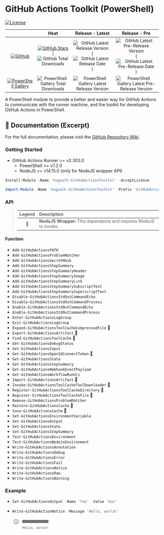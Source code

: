 # GitHub Actions Toolkit (PowerShell)

[![License](https://img.shields.io/badge/License-MIT-808080?style=flat-square "License")](./LICENSE.md)

|  | **Heat** | **Release - Latest** | **Release - Pre** |
|:-:|:-:|:-:|:-:|
| [![GitHub](https://img.shields.io/badge/GitHub-181717?logo=github&logoColor=ffffff&style=flat-square "GitHub")](https://github.com/hugoalh-studio/ghactions-toolkit-powershell) | [![GitHub Stars](https://img.shields.io/github/stars/hugoalh-studio/ghactions-toolkit-powershell?label=&logoColor=ffffff&style=flat-square "GitHub Stars")](https://github.com/hugoalh-studio/ghactions-toolkit-powershell/stargazers) \| ![GitHub Total Downloads](https://img.shields.io/github/downloads/hugoalh-studio/ghactions-toolkit-powershell/total?label=&style=flat-square "GitHub Total Downloads") | ![GitHub Latest Release Version](https://img.shields.io/github/release/hugoalh-studio/ghactions-toolkit-powershell?sort=semver&label=&style=flat-square "GitHub Latest Release Version") (![GitHub Latest Release Date](https://img.shields.io/github/release-date/hugoalh-studio/ghactions-toolkit-powershell?label=&style=flat-square "GitHub Latest Release Date")) | ![GitHub Latest Pre-Release Version](https://img.shields.io/github/release/hugoalh-studio/ghactions-toolkit-powershell?include_prereleases&sort=semver&label=&style=flat-square "GitHub Latest Pre-Release Version") (![GitHub Latest Pre-Release Date](https://img.shields.io/github/release-date-pre/hugoalh-studio/ghactions-toolkit-powershell?label=&style=flat-square "GitHub Latest Pre-Release Date")) |
| [![PowerShell Gallery](https://img.shields.io/badge/PowerShell%20Gallery-0072C6?logo=powershell&logoColor=ffffff&style=flat-square "PowerShell Gallery")](https://www.powershellgallery.com/packages/hugoalh.GitHubActionsToolkit) | ![PowerShell Gallery Total Downloads](https://img.shields.io/powershellgallery/dt/hugoalh.GitHubActionsToolkit?label=&style=flat-square "PowerShell Gallery Total Downloads") | ![PowerShell Gallery Latest Release Version](https://img.shields.io/powershellgallery/v/hugoalh.GitHubActionsToolkit?label=&style=flat-square "PowerShell Gallery Latest Release Version") | ![PowerShell Gallery Latest Pre-Release Version](https://img.shields.io/powershellgallery/v/hugoalh.GitHubActionsToolkit?include_prereleases&label=&style=flat-square "PowerShell Gallery Latest Pre-Release Version") |

A PowerShell module to provide a better and easier way for GitHub Actions to communicate with the runner machine, and the toolkit for developing GitHub Actions in PowerShell.

## 📓 Documentation (Excerpt)

For the full documentation, please visit the [GitHub Repository Wiki](https://github.com/hugoalh-studio/ghactions-toolkit-powershell/wiki).

### Getting Started

- GitHub Actions Runner >= v2.303.0
  - PowerShell >= v7.2.0
  - NodeJS >= v14.15.0 (only for NodeJS wrapper API)

```ps1
Install-Module -Name 'hugoalh.GitHubActionsToolkit' -AcceptLicense
```

```ps1
Import-Module -Name 'hugoalh.GitHubActionsToolkit' -Prefix 'GitHubActions' -Scope 'Local'
```

### API

> | **Legend** | **Description** |
> |:-:|:--|
> | 🔘 | **NodeJS Wrapper:** This dependents and requires NodeJS to invoke. |

#### Function

- `Add-GitHubActionsPATH`
- `Add-GitHubActionsProblemMatcher`
- `Add-GitHubActionsSecretMask`
- `Add-GitHubActionsStepSummary`
- `Add-GitHubActionsStepSummaryHeader`
- `Add-GitHubActionsStepSummaryImage`
- `Add-GitHubActionsStepSummaryLink`
- `Add-GitHubActionsStepSummarySubscriptText`
- `Add-GitHubActionsStepSummarySuperscriptText`
- `Disable-GitHubActionsStdOutCommandEcho`
- `Disable-GitHubActionsStdOutCommandProcess`
- `Enable-GitHubActionsStdOutCommandEcho`
- `Enable-GitHubActionsStdOutCommandProcess`
- `Enter-GitHubActionsLogGroup`
- `Exit-GitHubActionsLogGroup`
- `Expand-GitHubActionsToolCacheCompressedFile` 🔘
- `Export-GitHubActionsArtifact` 🔘
- `Find-GitHubActionsToolCache` 🔘
- `Get-GitHubActionsDebugStatus`
- `Get-GitHubActionsInput`
- `Get-GitHubActionsOpenIdConnectToken` 🔘
- `Get-GitHubActionsState`
- `Get-GitHubActionsStepSummary`
- `Get-GitHubActionsWebhookEventPayload`
- `Get-GitHubActionsWorkflowRunUri`
- `Import-GitHubActionsArtifact` 🔘
- `Invoke-GitHubActionsToolCacheToolDownloader` 🔘
- `Register-GitHubActionsToolCacheDirectory` 🔘
- `Register-GitHubActionsToolCacheFile` 🔘
- `Remove-GitHubActionsProblemMatcher`
- `Restore-GitHubActionsCache` 🔘
- `Save-GitHubActionsCache` 🔘
- `Set-GitHubActionsEnvironmentVariable`
- `Set-GitHubActionsOutput`
- `Set-GitHubActionsState`
- `Set-GitHubActionsStepSummary`
- `Test-GitHubActionsEnvironment`
- `Test-GitHubActionsNodeJsEnvironment`
- `Write-GitHubActionsAnnotation`
- `Write-GitHubActionsDebug`
- `Write-GitHubActionsError`
- `Write-GitHubActionsFail`
- `Write-GitHubActionsNotice`
- `Write-GitHubActionsRaw`
- `Write-GitHubActionsWarning`

### Example

- ```ps1
  Set-GitHubActionsOutput -Name 'foo' -Value 'bar'
  ```
- ```ps1
  Write-GitHubActionNotice -Message 'Hello, world!'
  ```
  ![Result of `Write-GitHubActionNotice -Message 'Hello, world!'`](./_asset/example_notice.png "Result of `Write-GitHubActionNotice -Message 'Hello, world!'`")
